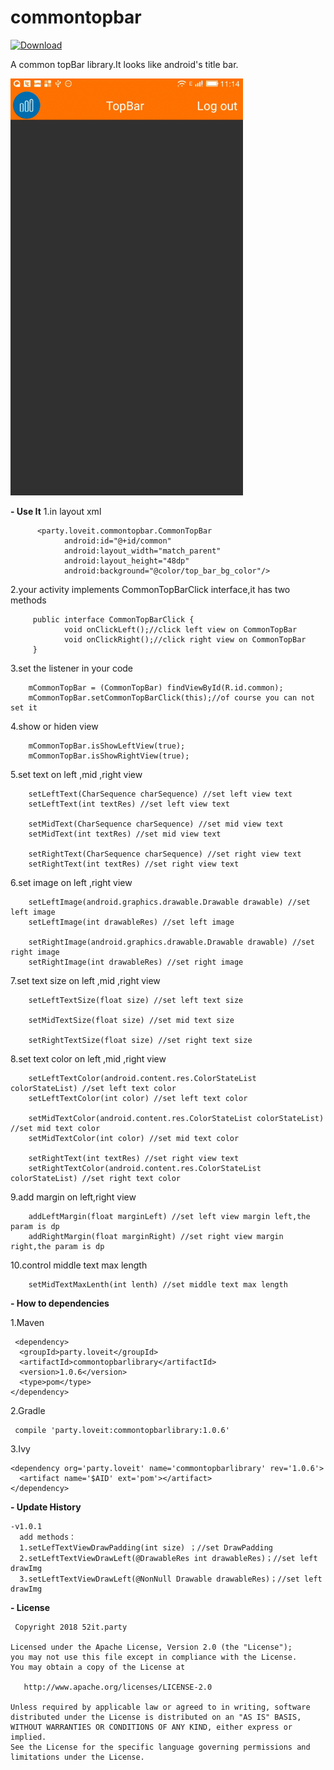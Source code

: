 # commontopbar

[ ![Download](https://api.bintray.com/packages/loveit/maven/commontopbar/images/download.svg) ](https://bintray.com/loveit/maven/commontopbar/_latestVersion)

A common topBar library.It looks like android's title bar.

![此处输入图片的描述][1]


  [1]: https://github.com/wypeng2012/commontopbar/blob/master/screengif/ScreenGif.gif
  
  
 

 **- Use It**
   1.in layout xml

          <party.loveit.commontopbar.CommonTopBar
                android:id="@+id/common"
                android:layout_width="match_parent"
                android:layout_height="48dp"
                android:background="@color/top_bar_bg_color"/>
                
   2.your activity implements CommonTopBarClick interface,it has two methods
 

         public interface CommonTopBarClick {
                void onClickLeft();//click left view on CommonTopBar
                void onClickRight();//click right view on CommonTopBar
         }
         
    
   3.set the listener in your code
   

        mCommonTopBar = (CommonTopBar) findViewById(R.id.common);
        mCommonTopBar.setCommonTopBarClick(this);//of course you can not set it

   4.show or hiden view
    
        mCommonTopBar.isShowLeftView(true);
        mCommonTopBar.isShowRightView(true);
        
  5.set text on left ,mid ,right view
 

        setLeftText(CharSequence charSequence) //set left view text
        setLeftText(int textRes) //set left view text
        
        setMidText(CharSequence charSequence) //set mid view text
        setMidText(int textRes) //set mid view text
        
        setRightText(CharSequence charSequence) //set right view text
        setRightText(int textRes) //set right view text
        
    
   6.set image on left ,right view
    
        setLeftImage(android.graphics.drawable.Drawable drawable) //set left image
        setLeftImage(int drawableRes) //set left image
        
        setRightImage(android.graphics.drawable.Drawable drawable) //set right image
        setRightImage(int drawableRes) //set right image
    
  7.set text size on left ,mid ,right view
    
 

        setLeftTextSize(float size) //set left text size
           
        setMidTextSize(float size) //set mid text size
           
        setRightTextSize(float size) //set right text size
        
 8.set text color on left ,mid ,right view
    
        setLeftTextColor(android.content.res.ColorStateList colorStateList) //set left text color
        setLeftTextColor(int color) //set left text color
        
        setMidTextColor(android.content.res.ColorStateList colorStateList) //set mid text color
        setMidTextColor(int color) //set mid text color
        
        setRightText(int textRes) //set right view text
        setRightTextColor(android.content.res.ColorStateList colorStateList) //set right text color
        
9.add margin on left,right view
    
        addLeftMargin(float marginLeft) //set left view margin left,the param is dp
        addRightMargin(float marginRight) //set right view margin right,the param is dp
        
 10.control middle text max length 
    
        setMidTextMaxLenth(int lenth) //set middle text max length 
        

 **- How to dependencies**
 
  1.Maven

     <dependency>
      <groupId>party.loveit</groupId>
      <artifactId>commontopbarlibrary</artifactId>
      <version>1.0.6</version>
      <type>pom</type>
    </dependency>
    
 2.Gradle

     compile 'party.loveit:commontopbarlibrary:1.0.6'
     
3.Ivy

    <dependency org='party.loveit' name='commontopbarlibrary' rev='1.0.6'>
      <artifact name='$AID' ext='pom'></artifact>
    </dependency>
    
    
    
    
**- Update History**

    -v1.0.1
      add methods：
      1.setLefTextViewDrawPadding(int size) ；//set DrawPadding
      2.setLeftTextViewDrawLeft(@DrawableRes int drawableRes)；//set left drawImg
      3.setLeftTextViewDrawLeft(@NonNull Drawable drawableRes)；//set left drawImg
      

 **- License**

     Copyright 2018 52it.party
    
    Licensed under the Apache License, Version 2.0 (the "License");
    you may not use this file except in compliance with the License.
    You may obtain a copy of the License at
    
       http://www.apache.org/licenses/LICENSE-2.0
    
    Unless required by applicable law or agreed to in writing, software
    distributed under the License is distributed on an "AS IS" BASIS,
    WITHOUT WARRANTIES OR CONDITIONS OF ANY KIND, either express or implied.
    See the License for the specific language governing permissions and
    limitations under the License.

